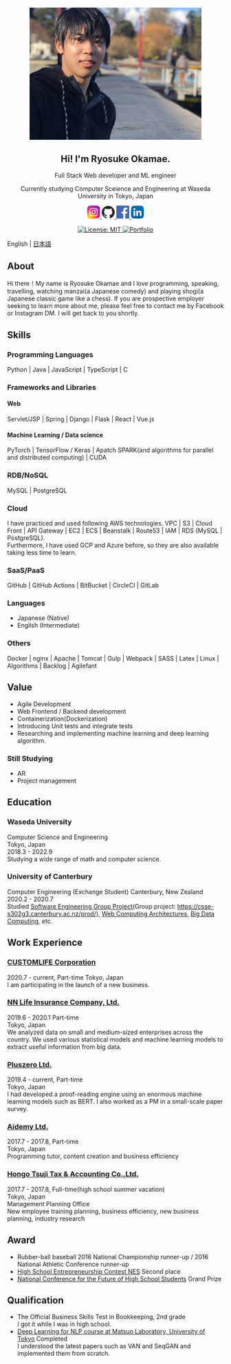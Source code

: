 <p align="center">
  <img width="400" src="public/image/profile.jpg">
</p>
<H2 align="center">
  Hi! I'm Ryosuke Okamae.
</H2>
<p align="center">Full Stack Web developer and ML engineer</p>
<p align="center">Currently studying Computer Sceience and Engineering at Waseda University in Tokyo, Japan</p>

<p align="center">
  <a href="https://www.instagram.com/maeoka__/">
    <img width="30" src="public/image/instagram.png" alt="Instagram">
  </a>
  <a href="https://github.com/ryosuke4138">
    <img width="30" src="public/image/github.png" alt="GitHub">
  </a>
  <a href="https://www.facebook.com/ryosuke.okamae.1">
    <img width="30" src="public/image/facebook.png" alt="Facebook">
  </a>
  <a href="https://www.linkedin.com/in/ryosuke-okamae-041720170/">
    <img width="30" src="public/image/linkedin.png" alt="LinkedIn">
  </a>
</p>
<p align="center">
  <a href="https://opensource.org/licenses/MIT">
    <img src="https://img.shields.io/badge/License-MIT-blue.svg" alt="License: MIT">
  </a>
  <a href="https://github.com/ryosuke4138/PetitionApp">
    <img src="https://img.shields.io/badge/Hey!-Portfolio is here-ff69b4.svg" alt="Portfolio">
  </a>
</p>

English | [日本語](/README_ja.md)

## About

Hi there！My name is Ryosuke Okamae and I love programming, speaking, travelling, watching manzai(a Japanese comedy) and playing shogi(a Japanese classic game like a chess). If you are prospective employer seeking to learn more about me, please feel free to contact me by Facebook or Instagram DM. I will get back to you shortly.

## Skills

### Programming Languages

Python | Java | JavaScript | TypeScript | C

### Frameworks and Libraries

#### Web

Servlet/JSP | Spring | Django | Flask | React | Vue.js

#### Machine Learning / Data science

PyTorch | TensorFlow / Keras | Apatch SPARK(and algorithms for parallel and distributed computing) | CUDA

### RDB/NoSQL

MySQL | PostgreSQL

### Cloud

I have practiced and used following AWS technologies.
VPC | S3 | Cloud Front | API Gateway | EC2 | ECS | Beanstalk | Route53 | IAM | RDS (MySQL | PostgreSQL).  
Furthermore, I have used GCP and Azure before, so they are also available taking less time to learn.

### SaaS/PaaS

GitHub | GitHub Actions | BitBucket | CircleCI | GitLab

### Languages

- Japanese (Native)
- English (Intermediate)

### Others

Docker | nginx | Apache | Tomcat | Gulp | Webpack | SASS | Latex | Linux | Algorithms | Backlog | Agilefant

## Value

- Agile Development
- Web Frontend / Backend development
- Containerization(Dockerization)
- Introducing Unit tests and integrate tests
- Researching and implementing machine learning and deep learning algorithm.

### Still Studying

- AR
- Project management

## Education

### Waseda University

Computer Science and Engineering  
Tokyo, Japan  
2018.3 - 2022.9  
Studying a wide range of math and computer science.

### University of Canterbury

Computer Engineering (Exchange Student)
Canterbury, New Zealand  
2020.2 - 2020.7  
Studied [Software Engineering Group Project](https://www.canterbury.ac.nz/courseinfo/GetCourseDetails.aspx?course=SENG302&occurrence=20W(C)&year=2020)(Group project: https://csse-s302g3.canterbury.ac.nz/prod/), [Web Computing Architectures](https://www.canterbury.ac.nz/courseinfo/GetCourseDetails.aspx?course=SENG365&occurrence=20S1(C)&year=2020), [Big Data Computing](https://www.canterbury.ac.nz/courseinfo/GetCourseDetails.aspx?course=DATA301&occurrence=20S1(C)&year=2020), etc.

## Work Experience

### [CUSTOMLIFE Corporation](https://customlife-media.jp/)

2020.7 - current, Part-time
Tokyo, Japan  
I am participating in the launch of a new business.

### [NN Life Insurance Company, Ltd.](https://www.nnlife.co.jp)

2019.6 - 2020.1 Part-time  
Tokyo, Japan  
We analyzed data on small and medium-sized enterprises across the country. We used various statistical models and machine learning models to extract useful information from big data.

### [Pluszero Ltd.](https://plus-zero.co.jp/)

2019.4 - current, Part-time  
Tokyo, Japan  
I had developed a proof-reading engine using an enormous machine learning models such as BERT. I also worked as a PM in a small-scale paper survey.

### [Aidemy Ltd.](https://aidemy.co.jp/)

2017.7 - 2017.8, Part-time  
Tokyo, Japan  
Programming tutor, content creation and business efficiency

### [Hongo Tsuji Tax & Accounting Co.,Ltd.](https://www.ht-tax.or.jp/)

2017.7 - 2017.8, Full-time(high school summer vacation)  
Tokyo, Japan  
Management Planning Office  
New employee training planning, business efficiency, new business planning, industry research

## Award

- Rubber-ball baseball 2016 National Championship runner-up / 2016 National Athletic Conference runner-up
- [High School Entrepreneurship Contest NES](https://www.facebook.com/next.entrepreneur.summit/) Second place
- [National Conference for the Future of High School Students](https://www.facebook.com/revisionjapan/) Grand Prize

## Qualification

- The Official Business Skills Test in Bookkeeping, 2nd grade  
  I got it while I was in high school.
- [Deep Learning for NLP course at Matsuo Laboratory, University of Tokyo](https://deeplearning.jp/deep-learning-for-nlp/) Completed  
  I understood the latest papers such as VAN and SeqGAN and implemented them from scratch.
